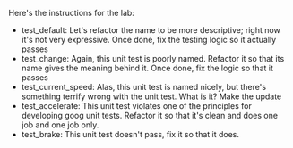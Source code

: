 Here's the instructions for the lab:
- test_default: Let's refactor the name to be more descriptive; right now it's not very expressive. Once done, fix the testing logic so it actually passes
- test_change: Again, this unit test is poorly named. Refactor it so that its name gives the meaning behind it. Once done, fix the logic so that it passes
- test_current_speed: Alas, this unit test is named nicely, but there's something terrify wrong with the unit test. What is it? Make the update
- test_accelerate: This unit test violates one of the principles for developing goog unit tests. Refactor it so that it's clean and does one job and one job only.
- test_brake: This unit test doesn't pass, fix it so that it does.


